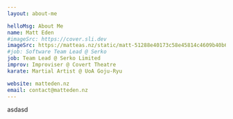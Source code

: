 ```yaml
---
layout: about-me

helloMsg: About Me
name: Matt Eden
#imageSrc: https://cover.sli.dev
imageSrc: https://matteas.nz/static/matt-51288e40173c58e45814c4609b40b6da.jpg
#job: Software Team Lead @ Serko
job: Team Lead @ Serko Limited
improv: Improviser @ Covert Theatre
karate: Martial Artist @ UoA Goju-Ryu

website: matteden.nz
email: contact@matteden.nz
---
```


asdasd